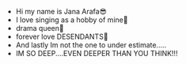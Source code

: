- Hi my name is Jana Arafa😎
- I love singing as a hobby of mine🎤
- drama queen👑
- forever love DESENDANTS🍎
- And lastly Im not the one to under estimate.....
- IM SO DEEP....EVEN DEEPER THAN YOU THINK!!!
